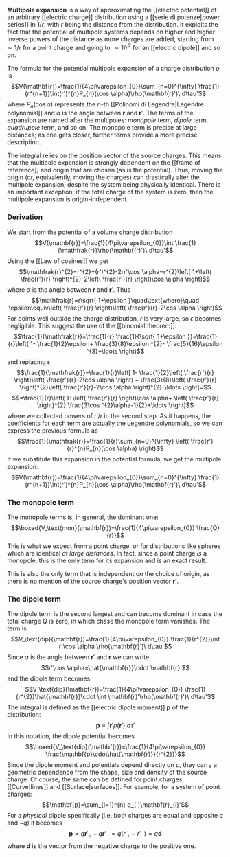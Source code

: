 **Multipole expansion** is a way of approximating the [[electric potential]] of an arbitrary [[electric charge]] distribution using a [[serie di potenze|power series]] in $1/r$, with $r$ being the distance from the distribution. It exploits the fact that the potential of multipole systems depends on higher and higher inverse powers of the distance as more charges are added, starting from $\sim 1/r$ for a point charge and going to $\sim 1/r^{2}$ for an [[electric dipole]] and so on.

The formula for the potential multipole expansion of a charge distribution $\rho$ is
$$V(\mathbf{r})=\frac{1}{4\pi\varepsilon_{0}}\sum_{n=0}^{\infty} \frac{1}{r^{n+1}}\int(r')^{n}P_{n}(\cos \alpha)\rho(\mathbf{r}')\ d\tau'$$
where $P_{n}(\cos \alpha)$ represents the $n$-th [[Polinomi di Legendre|Legendre polynomial]] and $\alpha$ is the angle between $\mathbf{r}$ and $\mathbf{r}'$. The terms of the expansion are named after the multipoles: *monopole* term, *dipole* term, *quadrupole* term, and so on. The monopole term is precise at large distances; as one gets closer, further terms provide a more precise description.

The integral relies on the position vector of the source charges. This means that the multipole expansion is strongly dependent on the [[frame of reference]] and origin that are chosen (as is the potential). Thus, moving the origin (or, equivalently, moving the charges) can drastically alter the multipole expansion, despite the system being physically identical. There is an important exception: if the total charge of the system is zero, then the multipole expansion is origin-independent.
### Derivation
We start from the potential of a volume charge distribution
$$V(\mathbf{r})=\frac{1}{4\pi\varepsilon_{0}}\int \frac{1}{\mathfrak{r}}\rho(\mathbf{r}')\ d\tau'$$
Using the [[Law of cosines]] we get
$$\mathfrak{r}^{2}=r^{2}+(r')^{2}-2rr'\cos \alpha=r^{2}\left[ 1+\left( \frac{r'}{r} \right)^{2}-2\left( \frac{r'}{r} \right)\cos \alpha \right]$$
where $\alpha$ is the angle between $\mathbf{r}$ and $\mathbf{r}'$. Thus
$$\mathfrak{r}=r\sqrt{ 1+\epsilon }\quad\text{where}\quad \epsilon\equiv\left( \frac{r'}{r} \right)\left( \frac{r'}{r}-2\cos \alpha \right)$$
For points well outside the charge distribution, $r$ is very large, so $\epsilon$ becomes negligible. This suggest the use of the [[binomial theorem]]:
$$\frac{1}{\mathfrak{r}}=\frac{1}{r} \frac{1}{\sqrt{ 1+\epsilon }}=\frac{1}{r}\left( 1- \frac{1}{2}\epsilon+ \frac{3}{8}\epsilon ^{2}- \frac{5}{16}\epsilon ^{3}+\ldots \right)$$
and replacing $\epsilon$
$$\frac{1}{\mathfrak{r}}=\frac{1}{r}\left[ 1- \frac{1}{2}\left( \frac{r'}{r} \right)\left( \frac{r'}{r}-2\cos \alpha \right) + \frac{3}{8}\left( \frac{r'}{r} \right)^{2}\left( \frac{r'}{r}-2\cos \alpha \right)^{2}-\ldots \right]=$$
$$=\frac{1}{r}\left( 1+\left( \frac{r'}{r} \right)\cos \alpha+ \left( \frac{r'}{r} \right)^{2} \frac{3\cos ^{2}\alpha-1}{2}+\ldots \right)$$
where we collected powers of $r'/r$ in the second step. As it happens, the coefficients for each term are actually the Legendre polynomials, so we can express the previous formula as
$$\frac{1}{\mathfrak{r}}=\frac{1}{r}\sum_{n=0}^{\infty} \left( \frac{r'}{r}^{n}P_{n}(\cos \alpha) \right)$$
If we substitute this expansion in the potential formula, we get the multipole expansion:
$$V(\mathbf{r})=\frac{1}{4\pi\varepsilon_{0}}\sum_{n=0}^{\infty} \frac{1}{r^{n+1}}\int(r')^{n}P_{n}(\cos \alpha)\rho(\mathbf{r}')\ d\tau'$$
### The monopole term
The monopole terms is, in general, the dominant one:
$$\boxed{V_\text{mon}(\mathbf{r})=\frac{1}{4\pi\varepsilon_{0}} \frac{Q}{r}}$$
This is what we expect from a point charge, or for distributions like spheres which are identical *at large distances*. In fact, since a point charge *is* a monopole, this is the only term for its expansion and is an exact result.

This is also the only term that is independent on the choice of origin, as there is no mention of the source charge's position vector $\mathbf{r'}$.
### The dipole term
The dipole term is the second largest and can become dominant in case the total charge $Q$ is zero, in which chase the monopole term vanishes. The term is
$$V_\text{dip}(\mathbf{r})=\frac{1}{4\pi\varepsilon_{0}} \frac{1}{r^{2}}\int r'\cos \alpha \rho(\mathbf{r}')\ d\tau'$$
Since $\alpha$ is the angle between $\mathbf{r}'$ and $\mathbf{r}$ we can write
$$r'\cos \alpha=\hat{\mathbf{r}}\cdot \mathbf{r}'$$
and the dipole term becomes
$$V_\text{dip}(\mathbf{r})=\frac{1}{4\pi\varepsilon_{0}} \frac{1}{r^{2}}\hat{\mathbf{r}}\cdot \int \mathbf{r}'\rho(\mathbf{r}')\ d\tau'$$
The integral is defined as the [[electric dipole moment]] $\mathbf{p}$ of the distribution:
$$\mathbf{p}\equiv \int \mathbf{r}'\rho(\mathbf{r}')\ d\tau'$$
In this notation, the dipole potential becomes
$$\boxed{V_\text{dip}(\mathbf{r})=\frac{1}{4\pi\varepsilon_{0}} \frac{\mathbf{p}\cdot\hat{\mathbf{r}}}{r^{2}}}$$
Since the dipole moment and potentials depend directly on $\rho$, they carry a geometric dependence from the shape, size and density of the source charge. Of course, the same can be defined for point charges, [[Curve|lines]] and [[Surface|surfaces]]. For example, for a system of point charges:
$$\mathbf{p}=\sum_{i=1}^{n} q_{i}\mathbf{r}_{i}'$$
For a *physical* dipole specifically (i.e. both charges are equal and opposite $q$ and $-q$) it becomes
$$\mathbf{p}=q\mathbf{r}'_{+}-q\mathbf{r}'_{-}=q(r'_{+}-r'_{-})=q\mathbf{d}$$
where $\mathbf{d}$ is the vector from the negative charge to the positive one.